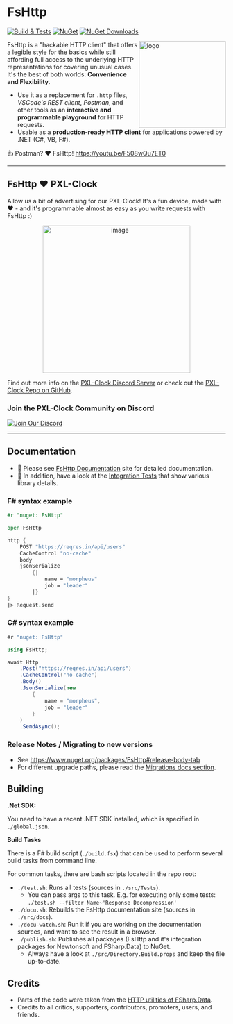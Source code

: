 # FsHttp

[![Build & Tests](https://github.com/schlenkr/FsHttp/actions/workflows/build-and-test.yml/badge.svg?branch=master)](https://github.com/schlenkr/FsHttp/actions/workflows/build-and-test.yml)
[![NuGet](https://img.shields.io/nuget/v/FsHttp.svg?style=flat-square&logo=nuget)](https://www.nuget.org/packages/FsHttp)
[![NuGet Downloads](https://img.shields.io/nuget/dt/FsHttp.svg?style=flat-square)](https://www.nuget.org/packages/FsHttp)

<img align="right" width="200" alt='logo' src='https://raw.githubusercontent.com/schlenkr/FsHttp/master/docs/img/logo_big.png' />

FsHttp is a "hackable HTTP client" that offers a legible style for the basics while still affording full access to the underlying HTTP representations for covering unusual cases. It's the best of both worlds: **Convenience and Flexibility**.

* Use it as a replacement for `.http` files, *VSCode's REST client*, *Postman*, and other tools as an **interactive and programmable playground** for HTTP requests.
* Usable as a **production-ready HTTP client** for applications powered by .NET (C#, VB, F#).

👍 Postman? ❤️ FsHttp! https://youtu.be/F508wQu7ET0

---

## FsHttp ❤️ PXL-Clock

Allow us a bit of advertising for our PXL-Clock! It's a fun device, made with ❤️ - and it's programmable almost as easy as you write requests with FsHttp :)

<p align="center">
  <img width="340" alt="image" src="https://github.com/user-attachments/assets/4c898f7e-56ae-4a8b-be34-464ad83a5ffb" />
</p>

Find out more info on the [PXL-Clock Discord Server](https://discord.gg/KDbVdKQh5j) or check out the [PXL-Clock Repo on GitHub](https://github.com/CuminAndPotato/PXL-Clock).

<p align="center">
  <h3>Join the PXL-Clock Community on Discord</h3>
  <a href="https://discord.gg/KDbVdKQh5j">
    <img src="https://img.shields.io/badge/Discord-Join%20Server-blue?style=flat-square&logo=discord" alt="Join Our Discord">
  </a>
</p>

---

## Documentation

* 📖 Please see [FsHttp Documentation](https://fsprojects.github.io/FsHttp) site for detailed documentation.
* 🧪 In addition, have a look at the [Integration Tests](https://github.com/schlenkr/FsHttp/tree/master/src/Tests) that show various library details.

### F# syntax example

```fsharp
#r "nuget: FsHttp"

open FsHttp

http {
    POST "https://reqres.in/api/users"
    CacheControl "no-cache"
    body
    jsonSerialize
        {|
            name = "morpheus"
            job = "leader"
        |}
}
|> Request.send
```

### C# syntax example

```csharp
#r "nuget: FsHttp"

using FsHttp;

await Http
    .Post("https://reqres.in/api/users")
    .CacheControl("no-cache")
    .Body()
    .JsonSerialize(new
        {
            name = "morpheus",
            job = "leader"
        }
    )
    .SendAsync();
```

### Release Notes / Migrating to new versions

* See https://www.nuget.org/packages/FsHttp#release-body-tab
* For different upgrade paths, please read the [Migrations docs section](https://schlenkr.github.io/FsHttp/Release_Notes.html).

## Building

**.Net SDK:**

You need to have a recent .NET SDK installed, which is specified in `./global.json`.

**Build Tasks**

There is a F# build script (`./build.fsx`) that can be used to perform several build tasks from command line.

For common tasks, there are bash scripts located in the repo root:

* `./test.sh`: Runs all tests (sources in `./src/Tests`).
  * You can pass args to this task. E.g. for executing only some tests:
    `./test.sh --filter Name~'Response Decompression'`
* `./docu.sh`: Rebuilds the FsHttp documentation site (sources in `./src/docs`).
* `./docu-watch.sh`: Run it if you are working on the documentation sources, and want to see the result in a browser.
* `./publish.sh`: Publishes all packages (FsHttp and it's integration packages for Newtonsoft and FSharp.Data) to NuGet.
  * Always have a look at `./src/Directory.Build.props` and keep the file up-to-date.

## Credits

* Parts of the code were taken from the [HTTP utilities of FSharp.Data](https://fsprojects.github.io/FSharp.Data/library/Http.html).
* Credits to all critics, supporters, contributors, promoters, users, and friends.
